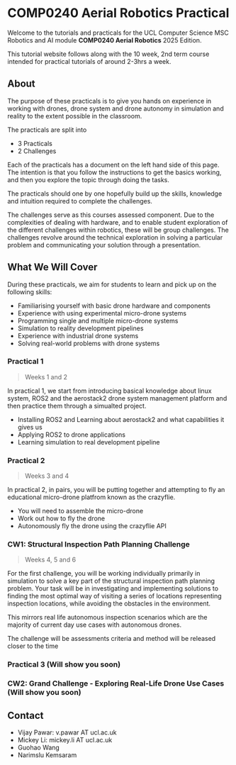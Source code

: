 # COMP0240 Aerial Robotics Practical

Welcome to the tutorials and practicals for the UCL Computer Science MSC Robotics and AI module **COMP0240 Aerial Robotics** 2025 Edition. 

This tutorial website follows along with the 10 week, 2nd term course intended for practical tutorials of around 2-3hrs a week. 

## About

The purpose of these practicals is to give you hands on experience in working with drones, drone system and drone autonomy in simulation and reality to the extent possible in the classroom.  

The practicals are split into 
- 3 Practicals
- 2 Challenges

Each of the practicals has a document on the left hand side of this page. The intention is that you follow the instructions to get the basics working, and then you explore the topic through doing the tasks. 

The practicals should one by one hopefully build up the skills, knowledge and intuition required to complete the challenges.

The challenges serve as this courses assessed component. Due to the complexities of dealing with hardware, and to enable student exploration of the different challenges within robotics, these will be group challenges. The challenges revolve around the technical exploration in solving a particular problem and communicating your solution through a presentation.  

## What We Will Cover

During these practicals, we aim for students to learn and pick up on the following skills:

- Familiarising yourself with basic drone hardware and components 
- Experience with using experimental micro-drone systems 
- Programming single and multiple micro-drone systems 
- Simulation to reality development pipelines
- Experience with industrial drone systems
- Solving real-world problems with drone systems 


### Practical 1

> Weeks 1 and 2

In practical 1, we start from introducing basical knowledge about linux system, ROS2 and the aerostack2 drone system management platform and then practice them through a simualted project. 
- Installing ROS2 and Learning about aerostack2 and what capabilities it gives us
- Applying ROS2 to drone applications 
- Learning simulation to real development pipeline 

### Practical 2 

> Weeks 3 and 4

In practical 2, in pairs, you will be putting together and attempting to fly an educational micro-drone platfrom known as the crazyflie. 
- You will need to assemble the micro-drone
- Work out how to fly the drone
- Autonomously fly the drone using the crazyflie API

### CW1: Structural Inspection Path Planning Challenge

> Weeks 4, 5 and 6

For the first challenge, you will be working individually primarily in simulation to solve a key part of the structural inspection path planning problem. Your task will be in investigating and implementing solutions to finding the most optimal way of visiting a series of locations representing inspection locations, while avoiding the obstacles in the environment. 

This mirrors real life autonomous inspection scenarios which are the majority of current day use cases with autonomous drones. 

The challenge will be assessments criteria and method will be released closer to the time 

### Practical 3 (Will show you soon)

<!-- > Week 7

In practical 3, we now introduce some more widely used systems within the drone ecosystem, namely the Pixhawk flight controller, PX4 flight control firmware stack and associated tools. The aim is to give some experience within systems which are more widely used in industry and research all over the world. 

In the session there will be a mix of software-in-the-loop (SITL) simulation of drones using PX4 on Ubuntu, as well as hands on dissection of a small PX4 based quadcopter to understand the hardware setup. Hopefully by the end of the session we will be able to hook up the STIL with ROS2 and Aerostack2 -->

### CW2: Grand Challenge - Exploring Real-Life Drone Use Cases (Will show you soon)

<!-- > Weeks 8, 9 and 10

In the last few weeks, you will be working in teams to complete the grand challenge in which will choose a particular scenario and solve the problem using one or more drones with the tools we have shown you. Your team will emulate a start-up type setup as a primary deliverable will be a 4 minute pitch to deliver to a panel of investors demonstrating your solution. 

The scenarios available, team sizes and assessment criteria will be released closer to the time. -->

## Contact

- Vijay Pawar: v.pawar AT ucl.ac.uk
- Mickey Li: mickey.li AT ucl.ac.uk
- Guohao Wang
- Narimslu Kemsaram